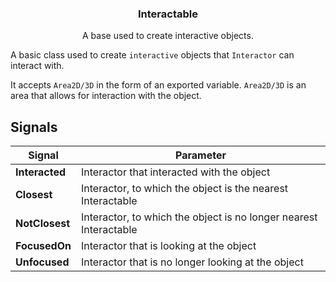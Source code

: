 <div align="center">
	<h3>Interactable</h3>
	<p />
	<p>A base used to create interactive objects.</p>
</div>

A basic class used to create `interactive` objects that `Interactor` can interact with.

It accepts `Area2D/3D` in the form of an exported variable.
`Area2D/3D` is an area that allows for interaction with the object.

## Signals

| Signal         | Parameter                                                         |
| -------------- | ----------------------------------------------------------------- |
| **Interacted** | Interactor that interacted with the object                        |
| **Closest**    | Interactor, to which the object is the nearest Interactable       |
| **NotClosest** | Interactor, to which the object is no longer nearest Interactable |
| **FocusedOn**  | Interactor that is looking at the object                          |
| **Unfocused**  | Interactor that is no longer looking at the object                |
